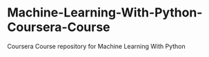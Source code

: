 # Machine-Learning-With-Python-Coursera-Course
Coursera Course repository for Machine Learning With Python
